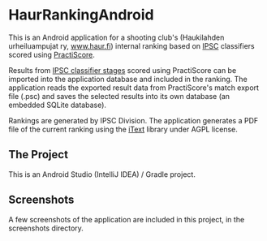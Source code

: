 # HaurRankingAndroid 

This is an Android application for a shooting club's (Haukilahden urheiluampujat ry, www.haur.fi) internal ranking based on [IPSC](http://www.ipsc.org/) classifiers scored using [PractiScore](https://practiscore.com/).

Results from [IPSC classifier stages](http://www.ipsc.org/classification/icsStages.php) scored using PractiScore can be imported into the application database and included in the ranking. The application reads the exported result data from PractiScore's match export file (.psc) and saves the selected results into its own database (an embedded SQLite database). 

Rankings are generated by IPSC Division. The application generates a PDF file of the current ranking using the [iText](https://itextpdf.com/en) library under AGPL license. 

## The Project 

This is an Android Studio (IntelliJ IDEA) / Gradle project. 

## Screenshots 

A few screenshots of the application are included in this project, in the screenshots directory.

